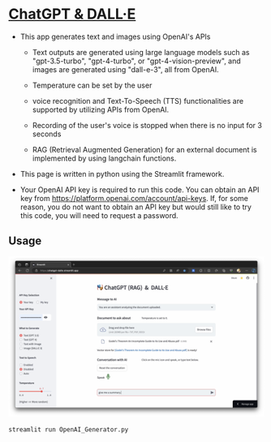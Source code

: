 # [ChatGPT & DALL·E](https://chatgpt-dalle.streamlit.app/)

* This app generates text and images using OpenAI's APIs
  
  - Text outputs are generated using large language models such as "gpt-3.5-turbo",
    "gpt-4-turbo", or "gpt-4-vision-preview", and images are generated using
    "dall-e-3", all from OpenAI.

  - Temperature can be set by the user

  - voice recognition and Text-To-Speech (TTS) functionalities are supported by
    utilizing APIs from OpenAI.

  - Recording of the user's voice is stopped when there is no input for 3 seconds
  
  - RAG (Retrieval Augmented Generation) for an external document is implemented
    by using langchain functions.

* This page is written in python using the Streamlit framework.

* Your OpenAI API key is required to run this code. You can obtain an API key
  from https://platform.openai.com/account/api-keys. If, for some reason, you
  do not want to obtain an API key but would still like to try this code,
  you will need to request a password.

## Usage
[![Exploring the App: A Visual Guide](files/Streamlit_LLM_App.png)](https://youtu.be/GOnGXtYIX0Q)
```python
streamlit run OpenAI_Generator.py
```
